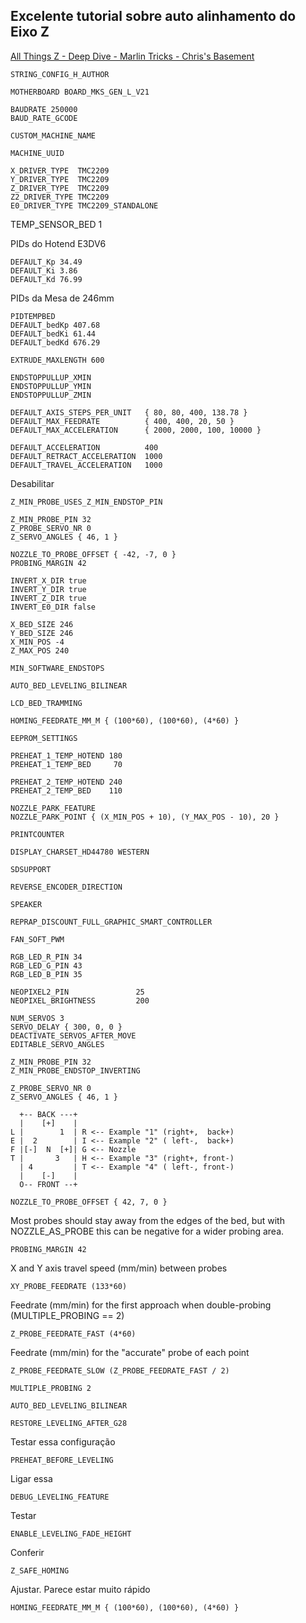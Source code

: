 ## Excelente tutorial sobre auto alinhamento do Eixo Z
[All Things Z - Deep Dive - Marlin Tricks - Chris's Basement](https://www.youtube.com/watch?v=3jAFQdTk8iw)

````
STRING_CONFIG_H_AUTHOR
````

````
MOTHERBOARD BOARD_MKS_GEN_L_V21
````

````
BAUDRATE 250000
BAUD_RATE_GCODE
````

````
CUSTOM_MACHINE_NAME
````

````
MACHINE_UUID
````

````
X_DRIVER_TYPE  TMC2209
Y_DRIVER_TYPE  TMC2209
Z_DRIVER_TYPE  TMC2209
Z2_DRIVER_TYPE TMC2209
E0_DRIVER_TYPE TMC2209_STANDALONE
````

TEMP_SENSOR_BED 1

PIDs do Hotend E3DV6
````
DEFAULT_Kp 34.49
DEFAULT_Ki 3.86
DEFAULT_Kd 76.99	
````

PIDs da Mesa de 246mm
````
PIDTEMPBED
DEFAULT_bedKp 407.68
DEFAULT_bedKi 61.44
DEFAULT_bedKd 676.29
````

````
EXTRUDE_MAXLENGTH 600
````

````
ENDSTOPPULLUP_XMIN
ENDSTOPPULLUP_YMIN
ENDSTOPPULLUP_ZMIN
````

````
DEFAULT_AXIS_STEPS_PER_UNIT   { 80, 80, 400, 138.78 }
DEFAULT_MAX_FEEDRATE          { 400, 400, 20, 50 }
DEFAULT_MAX_ACCELERATION      { 2000, 2000, 100, 10000 }
````



````
DEFAULT_ACCELERATION          400
DEFAULT_RETRACT_ACCELERATION  1000
DEFAULT_TRAVEL_ACCELERATION   1000 
````

Desabilitar
````
Z_MIN_PROBE_USES_Z_MIN_ENDSTOP_PIN
````

````
Z_MIN_PROBE_PIN 32
Z_PROBE_SERVO_NR 0
Z_SERVO_ANGLES { 46, 1 }
````

````
NOZZLE_TO_PROBE_OFFSET { -42, -7, 0 }
PROBING_MARGIN 42
````

````
INVERT_X_DIR true
INVERT_Y_DIR true
INVERT_Z_DIR true
INVERT_E0_DIR false
````

````
X_BED_SIZE 246
Y_BED_SIZE 246
X_MIN_POS -4
Z_MAX_POS 240
````

````
MIN_SOFTWARE_ENDSTOPS
````

````
AUTO_BED_LEVELING_BILINEAR
````

````
LCD_BED_TRAMMING
````

````
HOMING_FEEDRATE_MM_M { (100*60), (100*60), (4*60) }
````

````
EEPROM_SETTINGS
````

````
PREHEAT_1_TEMP_HOTEND 180
PREHEAT_1_TEMP_BED     70
````

````
PREHEAT_2_TEMP_HOTEND 240
PREHEAT_2_TEMP_BED    110
````

````
NOZZLE_PARK_FEATURE
NOZZLE_PARK_POINT { (X_MIN_POS + 10), (Y_MAX_POS - 10), 20 }
````

````
PRINTCOUNTER
````

````
DISPLAY_CHARSET_HD44780 WESTERN
````

````
SDSUPPORT
````

````
REVERSE_ENCODER_DIRECTION
````

````
SPEAKER
````

````
REPRAP_DISCOUNT_FULL_GRAPHIC_SMART_CONTROLLER
````


````
FAN_SOFT_PWM
````

````
RGB_LED_R_PIN 34
RGB_LED_G_PIN 43
RGB_LED_B_PIN 35
````

````
NEOPIXEL2_PIN               25
NEOPIXEL_BRIGHTNESS         200
````

````
NUM_SERVOS 3
SERVO_DELAY { 300, 0, 0 }
DEACTIVATE_SERVOS_AFTER_MOVE
EDITABLE_SERVO_ANGLES
````

````
Z_MIN_PROBE_PIN 32
Z_MIN_PROBE_ENDSTOP_INVERTING
````

````
Z_PROBE_SERVO_NR 0  
Z_SERVO_ANGLES { 46, 1 } 
````



 
      +-- BACK ---+
      |    [+]    |
    L |        1  | R <-- Example "1" (right+,  back+)
    E |  2        | I <-- Example "2" ( left-,  back+)
    F |[-]  N  [+]| G <-- Nozzle
    T |       3   | H <-- Example "3" (right+, front-)
      | 4         | T <-- Example "4" ( left-, front-)
      |    [-]    |
      O-- FRONT --+
 
```` 
NOZZLE_TO_PROBE_OFFSET { 42, 7, 0 }
````

Most probes should stay away from the edges of the bed, but
with NOZZLE_AS_PROBE this can be negative for a wider probing area.
````
PROBING_MARGIN 42
````

X and Y axis travel speed (mm/min) between probes
````
XY_PROBE_FEEDRATE (133*60)
````
Feedrate (mm/min) for the first approach when double-probing (MULTIPLE_PROBING == 2)
````
Z_PROBE_FEEDRATE_FAST (4*60)
````

Feedrate (mm/min) for the "accurate" probe of each point
````
Z_PROBE_FEEDRATE_SLOW (Z_PROBE_FEEDRATE_FAST / 2)
````

````
MULTIPLE_PROBING 2
````

````
AUTO_BED_LEVELING_BILINEAR
````

````
RESTORE_LEVELING_AFTER_G28
````

Testar essa configuração
````
PREHEAT_BEFORE_LEVELING
````

Ligar essa
````
DEBUG_LEVELING_FEATURE
````

Testar
````
ENABLE_LEVELING_FADE_HEIGHT
````

Conferir
````
Z_SAFE_HOMING
````

Ajustar. Parece estar muito rápido
````
HOMING_FEEDRATE_MM_M { (100*60), (100*60), (4*60) }
````
